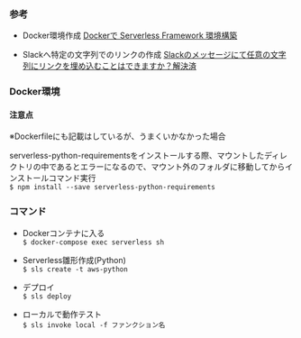 ### 参考
- Docker環境作成
[Dockerで Serverless Framework 環境構築](https://qiita.com/seiichi_akiba/items/d42bda576f3fc6ac5117)

- Slackへ特定の文字列でのリンクの作成
[Slackのメッセージにて任意の文字列にリンクを埋め込むことはできますか？解決済](https://teratail.com/questions/80285)

### Docker環境

#### 注意点  
※Dockerfileにも記載はしているが、うまくいかなかった場合

serverless-python-requirementsをインストールする際、マウントしたディレクトリの中であるとエラーになるので、マウント外のフォルダに移動してからインストールコマンド実行  
`$ npm install --save serverless-python-requirements`

### コマンド

- Dockerコンテナに入る  
`$ docker-compose exec serverless sh`

- Serverless雛形作成(Python)  
`$ sls create -t aws-python`

- デプロイ  
`$ sls deploy`

- ローカルで動作テスト  
`$ sls invoke local -f ファンクション名`